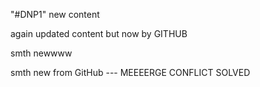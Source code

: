 "#DNP1"
new content

again updated content but now by GITHUB

smth newwww


smth new from GitHub --- MEEEERGE CONFLICT SOLVED

